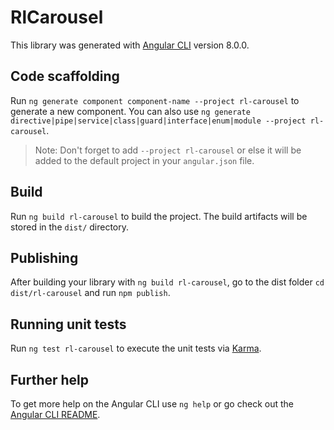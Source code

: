 # RlCarousel

This library was generated with [Angular CLI](https://github.com/angular/angular-cli) version 8.0.0.

## Code scaffolding

Run `ng generate component component-name --project rl-carousel` to generate a new component. You can also use `ng generate directive|pipe|service|class|guard|interface|enum|module --project rl-carousel`.
> Note: Don't forget to add `--project rl-carousel` or else it will be added to the default project in your `angular.json` file. 

## Build

Run `ng build rl-carousel` to build the project. The build artifacts will be stored in the `dist/` directory.

## Publishing

After building your library with `ng build rl-carousel`, go to the dist folder `cd dist/rl-carousel` and run `npm publish`.

## Running unit tests

Run `ng test rl-carousel` to execute the unit tests via [Karma](https://karma-runner.github.io).

## Further help

To get more help on the Angular CLI use `ng help` or go check out the [Angular CLI README](https://github.com/angular/angular-cli/blob/master/README.md).
